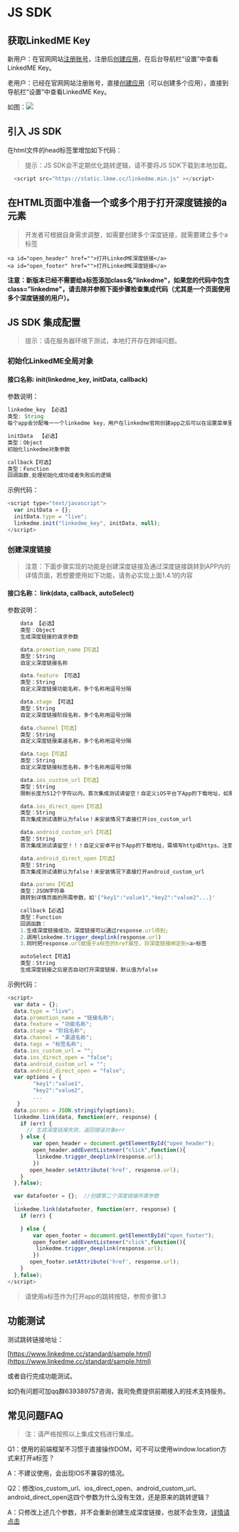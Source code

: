 # JS SDK

## 获取LinkedME Key

新用户：在官网网站[注册账号](https://www.linkedme.cc/dashboard/index.html#/access/signup)，注册后[创建应用](https://www.linkedme.cc/dashboard/index.html#/app/aplt/create)，在后台导航栏“设置”中查看LinkedME Key。

老用户：已经在官网网站注册账号，直接[创建应用](https://www.linkedme.cc/dashboard/index.html#/app/aplt/create)（可以创建多个应用），直接到导航栏“设置”中查看LinkedME Key。

如图：![](../../.gitbook/assets/qi-ye-wei-xin-jie-tu-e4bc32b9929045a9900c6031264bbbc1.png)

## 引入 JS SDK

在html文件的head标签里增加如下代码：

> 提示：JS SDK会不定期优化跳转逻辑，请不要将JS SDK下载到本地加载。

```javascript
  <script src="https://static.lkme.cc/linkedme.min.js" ></script>
```

## 在HTML页面中准备一个或多个用于打开深度链接的a元素

> 开发者可根据自身需求调整，如需要创建多个深度链接，就需要建立多个a标签

```text
<a id="open_header" href="">打开LinkedME深度链接</a>
<a id="open_footer" href="">打开LinkedME深度链接</a>
```

**注意：新版本已经不需要给a标签添加class名"linkedme"，如果您的代码中包含class="linkedme"，请去除并参照下面步骤检查集成代码（尤其是一个页面使用多个深度链接的用户）。**

## JS SDK 集成配置

> 提示：请在服务器环境下测试，本地打开存在跨域问题。

### 初始化LinkedME全局对象

#### 接口名称: init\(linkedme\_key, initData, callback\)

参数说明：

```javascript
linkedme_key 【必选】
类型: String
每个app会分配唯一一个linkedme key，用户在linkedme官网创建app之后可以在设置菜单里面找到linkedme_key，请参照步骤1，把值粘贴于此处

initData  【必选】
类型：Object
初始化linkedme对象参数

callback【可选】
类型：Function
回调函数,处理初始化成功或者失败后的逻辑
```

示例代码：

```javascript
<script type="text/javascript">
  var initData = {};
  initData.type = "live";
  linkedme.init("linkedme_key", initData, null);
</script>
```

### 创建深度链接

> 注意：下面步骤实现的功能是创建深度链接及通过深度链接跳转到APP内的详情页面，若想要使用如下功能，请务必实现上面1.4.1的内容

#### 接口名称： link\(data, callback, autoSelect\)

参数说明：

```javascript
    data 【必选】
    类型：Object
    生成深度链接的请求参数

    data.promotion_name【可选】
    类型：String
    自定义深度链接名称

    data.feature 【可选】
    类型：String
    自定义深度链接功能名称，多个名称用逗号分隔

    data.stage 【可选】
    类型：String
    自定义深度链接阶段名称，多个名称用逗号分隔

    data.channel【可选】
    类型：String
    自定义深度链接渠道名称，多个名称用逗号分隔

    data.tags【可选】
    类型：String
    自定义深度链接标签名称，多个名称用逗号分隔

    data.ios_custom_url【可选】
    类型：String
    限制长度为512个字符以内，首次集成测试请留空！自定义iOS平台下App的下载地址，如果是AppStore的下载地址可以不用填写，需填写http或https。注意不能使用.apk地址,建议填写H5地址。

    data.ios_direct_open【可选】
    类型：String
    首次集成测试请默认为false！未安装情况下直接打开ios_custom_url

    data.android_custom_url【可选】
    类型：String
    首次集成测试请留空！！！自定义安卓平台下App的下载地址，需填写http或https。注意不能使用apk地址，建议填写H5地址。

    data.android_direct_open【可选】
    类型：String
    首次集成测试请默认为false！未安装情况下直接打开android_custom_url

    data.params【可选】
    类型：JSON字符串
    跳转到详情页面的所需参数，如'{"key1":"value1","key2":"value2"...}'

    callback【必选】
    类型：Function
    回调函数：
    1.生成深度链接成功，深度链接可以通过response.url得到;       
    2.调用linkedme.trigger_deeplink(response.url)
    3.同时把response.url赋值于a标签的href属性，将深度链接绑定到<a>标签

    autoSelect【可选】
    类型：String
    生成深度链接之后是否自动打开深度链接，默认值为false
```

示例代码：

```javascript
<script>
  var data = {};
  data.type = "live";
  data.promotion_name = "链接名称";
  data.feature = "功能名称";
  data.stage = "阶段名称"; 
  data.channel = "渠道名称"; 
  data.tags = "标签名称"; 
  data.ios_custom_url = ""; 
  data.ios_direct_open = "false";
  data.android_custom_url = "";
  data.android_direct_open = "false";
  var options = {
        "key1":"value1",
        "key2":"value2",
        ...
   }
  data.params = JSON.stringify(options); 
  linkedme.link(data, function(err, response) {
    if (err) {
      // 生成深度链接失败，返回错误对象err
    } else {
        var open_header = document.getElementById("open_header");
        open_header.addEventListener("click",function(){
         linkedme.trigger_deeplink(response.url);
        })
       open_header.setAttribute('href', response.url);
    }
  },false);

  var datafooter = {};  //创建第二个深度链接所需参数
  ...
  linkedme.link(datafooter, function(err, response) {
    if (err) {

    } else {
        var open_footer = document.getElementById("open_footer");
        open_footer.addEventListener("click",function(){
         linkedme.trigger_deeplink(response.url);
        })
       open_footer.setAttribute('href', response.url);
    }
  },false);
</script>
```

> 请使用a标签作为打开app的跳转按钮，参照步骤1.3

## 功能测试

测试跳转链接地址：

[https://www.linkedme.cc/standard/sample.html](https://www.linkedme.cc/standard/sample.html)

或者自行完成功能测试。

如仍有问题可加qq群639389757咨询，我司免费提供前期接入的技术支持服务。

## 常见问题FAQ

> 注：请严格按照以上集成文档进行集成。

Q1：使用的前端框架不习惯于直接操作DOM，可不可以使用window.location方式来打开a标签？

A：不建议使用，会出现IOS不兼容的情况。

Q2：修改ios\_custom\_url、ios\_direct\_open、android\_custom\_url、android\_direct\_open这四个参数为什么没有生效，还是原来的跳转逻辑？

A：只修改上述几个参数，并不会重新创建生成深度链接，也就不会生效，[详情请点击](https://pagedoc.lkme.cc/linkpage/qa/qa-web.html#q2-%E9%80%9A%E8%BF%87js-sdk%E6%9B%B4%E6%94%B9%E5%8F%82%E6%95%B0%E5%90%8E%EF%BC%8C%E5%B9%B6%E6%B2%A1%E6%9C%89%E7%94%9F%E6%95%88%EF%BC%8C%E5%90%8C%E6%97%B6%E4%B9%9F%E6%B2%A1%E6%9C%89%E9%87%8D%E6%96%B0%E7%94%9F%E6%88%90%E6%B7%B1%E5%BA%A6%E9%93%BE%E6%8E%A5)  


